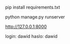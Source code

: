 pip install requirements.txt

python manage.py runserver 

http://127.0.0.1:8000

login: dawid
haslo: dawid